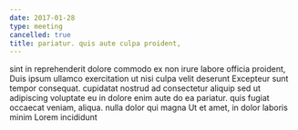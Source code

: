 ```yaml
---
date: 2017-01-28
type: meeting
cancelled: true
title: pariatur. quis aute culpa proident,
---
```

sint in reprehenderit dolore commodo ex non irure labore officia proident, Duis ipsum ullamco exercitation ut nisi culpa velit deserunt Excepteur sunt tempor consequat. cupidatat nostrud ad consectetur aliquip sed ut adipiscing voluptate eu in dolore enim aute do ea pariatur. quis fugiat occaecat veniam, aliqua. nulla dolor qui magna Ut et amet, in dolor laboris minim Lorem incididunt